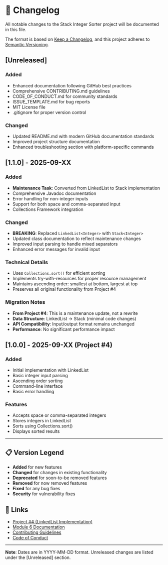 # 📝 Changelog

All notable changes to the Stack Integer Sorter project will be documented in this file.

The format is based on [Keep a Changelog](https://keepachangelog.com/en/1.0.0/),
and this project adheres to [Semantic Versioning](https://semver.org/spec/v2.0.0.html).

## [Unreleased]

### Added
- Enhanced documentation following GitHub best practices
- Comprehensive CONTRIBUTING.md guidelines
- CODE_OF_CONDUCT.md for community standards
- ISSUE_TEMPLATE.md for bug reports
- MIT License file
- .gitignore for proper version control

### Changed
- Updated README.md with modern GitHub documentation standards
- Improved project structure documentation
- Enhanced troubleshooting section with platform-specific commands

## [1.1.0] - 2025-09-XX

### Added
- **Maintenance Task**: Converted from LinkedList to Stack implementation
- Comprehensive Javadoc documentation
- Error handling for non-integer inputs
- Support for both space and comma-separated input
- Collections Framework integration

### Changed
- **BREAKING**: Replaced `LinkedList<Integer>` with `Stack<Integer>`
- Updated class documentation to reflect maintenance changes
- Improved input parsing to handle mixed separators
- Enhanced error messages for invalid input

### Technical Details
- Uses `Collections.sort()` for efficient sorting
- Implements try-with-resources for proper resource management
- Maintains ascending order: smallest at bottom, largest at top
- Preserves all original functionality from Project #4

### Migration Notes
- **From Project #4**: This is a maintenance update, not a rewrite
- **Data Structure**: LinkedList → Stack (minimal code changes)
- **API Compatibility**: Input/output format remains unchanged
- **Performance**: No significant performance impact

## [1.0.0] - 2025-09-XX (Project #4)

### Added
- Initial implementation with LinkedList<Integer>
- Basic integer input parsing
- Ascending order sorting
- Command-line interface
- Basic error handling

### Features
- Accepts space or comma-separated integers
- Stores integers in LinkedList
- Sorts using Collections.sort()
- Displays sorted results

---

## 📋 Version Legend

- **Added** for new features
- **Changed** for changes in existing functionality
- **Deprecated** for soon-to-be removed features
- **Removed** for now removed features
- **Fixed** for any bug fixes
- **Security** for vulnerability fixes

## 🔗 Links

- [Project #4 (LinkedList Implementation)](https://github.com/yourusername/project-4)
- [Module 6 Documentation](https://github.com/yourusername/module-6-docs)
- [Contributing Guidelines](CONTRIBUTING.md)
- [Code of Conduct](CODE_OF_CONDUCT.md)

---

**Note**: Dates are in YYYY-MM-DD format. Unreleased changes are listed under the [Unreleased] section.
